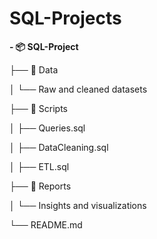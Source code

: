 # SQL-Projects


**- 📦 SQL-Project**

├── 📁 Data

│   └── Raw and cleaned datasets

├── 📁 Scripts

│   ├── Queries.sql

│   ├── DataCleaning.sql

│   ├── ETL.sql

├── 📁 Reports

│   └── Insights and visualizations

└── README.md

